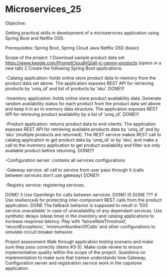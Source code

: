 # Microservices_25
Objective:

Getting practical skills in development of a microservices application using Spring Boot and Netflix OSS.

Prerequisites:
Spring Boot, Spring Cloud
Java
Netflix OSS (basic)

Scope of the project:
1 Download sample product data set https://www.kaggle.com/PromptCloudHQ/all-jc-penny-products   (opens in a new tab)
2 Create the following Spring Boot applications:

-Catalog application: holds online store product data in-memory from the product data set above.
The application exposes REST API for retrieving products by ‘uniq_id’ and list of products by ‘sku’.
DONE!!!

-Inventory application: holds online store product availability data.
Generate random availability status for each product from the product data set above and keep it in an in-memory data structure.
The application exposes REST API for retrieving product availability by a list of ‘uniq_id’.
DONE!!!

-Product application: returns product data to end-clients. The application exposes REST API
for retrieving available products data by ‘uniq_id’ and by ‘sku’ (multiple products are returned).
The REST service makes REST call to catalog application to get product data by ‘uniq_id’ or by ‘sku’,
and make a call to the inventory application to get product availability and filter out only available product before returning.
DONE!!!

-Configuration server: contains all services configurations

-Gateway service: all call to service from user pass through it (calls between services don’t use gateway)
DONE!!!

-Registry service: registering services.

DONE!  3 Use Openfeign for calls between services.  DONE!
IS DONE ??? 4 Use resilience4j for protecting inter-component REST calls from the product application.
DONE The fallback behavior is supposed to result in ‘503 service unavailable’ in case of unavailability of any dependant services.
Use synthetic delays (sleep time) in the inventory and catalog applications to increase response latency.
Play with ‘failureRateThreshold’, ‘recordExceptions’, ‘minimumNumberOfCalls’ and other configurations to simulate circuit breaker behavior.

Project assessment
Walk through application testing scenario and make sure they pass correctly (items #3-5).
Make code review to ensure implementation quality within the scope of the project.
Questions on implementation to make sure that trainee understands how Gateway,
Configuration server and registration service work in the capstone application.



